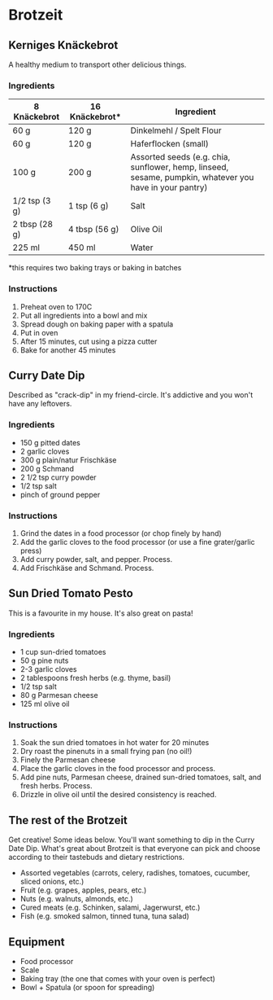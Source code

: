 # Brotzeit


## Kerniges Knäckebrot
A healthy medium to transport other delicious things.

### Ingredients

| 8 Knäckebrot | 16 Knäckebrot* | Ingredient |
| --- | --- | --- | 
| 60 g | 120 g | Dinkelmehl / Spelt Flour |
| 60 g | 120 g | Haferflocken (small) |
| 100 g | 200 g | Assorted seeds (e.g. chia, sunflower, hemp, linseed, sesame, pumpkin, whatever you have in your pantry) |
| 1/2 tsp (3 g) | 1 tsp (6 g) | Salt |
| 2 tbsp (28 g) | 4 tbsp (56 g) | Olive Oil |
| 225 ml | 450 ml | Water |

*this requires two baking trays or baking in batches

### Instructions
1. Preheat oven to 170C
2. Put all ingredients into a bowl and mix
3. Spread dough on baking paper with a spatula
4. Put in oven
5. After 15 minutes, cut using a pizza cutter
6. Bake for another 45 minutes

## Curry Date Dip
Described as "crack-dip" in my friend-circle. It's addictive and you won't have any leftovers.

### Ingredients
* 150 g pitted dates
* 2 garlic cloves
* 300 g plain/natur Frischkäse
* 200 g Schmand
* 2 1/2 tsp curry powder
* 1/2 tsp salt
* pinch of ground pepper

### Instructions
1. Grind the dates in a food processor (or chop finely by hand)
2. Add the garlic cloves to the food processor (or use a fine grater/garlic press)
3. Add curry powder, salt, and pepper. Process.
4. Add Frischkäse and Schmand. Process.

## Sun Dried Tomato Pesto
This is a favourite in my house. It's also great on pasta!

### Ingredients
* 1 cup sun-dried tomatoes
* 50 g pine nuts
* 2-3 garlic cloves
* 2 tablespoons fresh herbs (e.g. thyme, basil)
* 1/2 tsp salt
* 80 g Parmesan cheese
* 125 ml olive oil

### Instructions
1. Soak the sun dried tomatoes in hot water for 20 minutes
2. Dry roast the pinenuts in a small frying pan (no oil!)
3. Finely the Parmesan cheese
4. Place the garlic cloves in the food processor and process.
5. Add pine nuts, Parmesan cheese, drained sun-dried tomatoes, salt, and fresh herbs. Process.
6. Drizzle in olive oil until the desired consistency is reached.

## The rest of the Brotzeit
Get creative! Some ideas below. You'll want something to dip in the Curry Date Dip. What's great about Brotzeit is that everyone can pick and choose according to their tastebuds and dietary restrictions.

* Assorted vegetables (carrots, celery, radishes, tomatoes, cucumber, sliced onions, etc.)
* Fruit (e.g. grapes, apples, pears, etc.)
* Nuts (e.g. walnuts, almonds, etc.)
* Cured meats (e.g. Schinken, salami, Jagerwurst, etc.)
* Fish (e.g. smoked salmon, tinned tuna, tuna salad)

## Equipment
* Food processor
* Scale
* Baking tray (the one that comes with your oven is perfect)
* Bowl + Spatula (or spoon for spreading)
